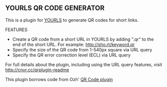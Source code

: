 YOURLS QR CODE GENERATOR
---
This is a plugin for [YOURLS](http://yourls.org) to generate QR codes for short links.

FEATURES
- Create a QR code from a short URL in YOURLS by adding ".qr" to the end of the short URL.  For example: http://sho.rt/keyword.qr
- Specify the size of the QR code from 1-540px square via URL query
- Specify the QR error correction level (ECL) via URL query

For full details about the plugin, including using the URL query features, visit http://cnvr.cc/qrplugin-readme

This plugin borrows code from Ozh' [QR Code plugin](https://github.com/YOURLS/YOURLS/wiki/Plugin-%3D-QRCode-ShortURL)
